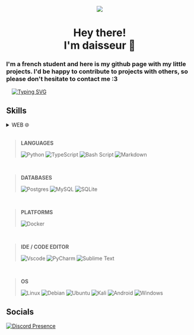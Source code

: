 <p align="center"><img src="https://github.com/user-attachments/assets/7e5c1cba-7b38-44c3-af6e-4c9af089e247"></p>


<p style="margin: 15px;" align="center">
  <h1 align="center">Hey there!<br>I'm daisseur  👋</h1>
  <h3>I'm a french student and here is my github page with my little projects. I'd be happy to contribute to projects with others, so please don't hesitate to contact me :3</h3>
</p>

<p style="margin: 15px;" >
  <a href="https://readme-typing-svg.demolab.com/demo/?weight=900&duration=1000&color=27F739&lines=Thanks+to+this+incredible+project+!;OPEN+SOURCE+IS+BETTER"><img src="https://readme-typing-svg.demolab.com?font=Fira+Code&weight=700&size=30&duration=1500&pause=1000&color=952CB1DF&background=0D111700&vCenter=true&random=true&width=435&lines=I'm+a+big+fan+of+SAO;REACH+THE+FINALS;SVELTE+ON+TOP;THE+RISE+OF+DEEPSEEK-R1;LINKIN+PARK;~%2F%24%3E+.%2Fdaisseur.AppImage" alt="Typing SVG" /></a>
</p>



## Skills

<details>
  <summary><span>WEB 🌐</span></summary>

> ![HTML5](https://img.shields.io/badge/html5-%23E34F26.svg?style=for-the-badge&logo=html5&logoColor=white)
![JavaScript](https://img.shields.io/badge/javascript-%23323330.svg?style=for-the-badge&logo=javascript&logoColor=%23F7DF1E)
![CSS3](https://img.shields.io/badge/css3-%231572B6.svg?style=for-the-badge&logo=css3&logoColor=white)

> ![TailwindCSS](https://img.shields.io/badge/tailwindcss-%2338B2AC.svg?style=for-the-badge&logo=tailwind-css&logoColor=white)
![UnoCSS](https://img.shields.io/badge/unocss-333333.svg?style=for-the-badge&logo=unocss&logoColor=white)

> ![Vite](https://img.shields.io/badge/Vite-B73BFE?style=for-the-badge&logo=vite&logoColor=FFD62E)
![Svelte](https://img.shields.io/badge/Svelte-4A4A55?style=for-the-badge&logo=svelte&logoColor=FF3E00)
![Sveltekit](https://img.shields.io/badge/SvelteKit-FF3E00?style=for-the-badge&logo=Svelte&logoColor=white)
![Tauri](https://img.shields.io/badge/Tauri-FFC131?style=for-the-badge&logo=Tauri&logoColor=white)

> ![PNPM](https://img.shields.io/badge/pnpm-%234a4a4a.svg?style=for-the-badge&logo=pnpm&logoColor=f69220)
![NPM](https://img.shields.io/badge/NPM-%23CB3837.svg?style=for-the-badge&logo=npm&logoColor=white)

> ![NodeJS](https://img.shields.io/badge/node.js-6DA55F?style=for-the-badge&logo=node.js&logoColor=white)
![Deno JS](https://img.shields.io/badge/deno%20js-000000?style=for-the-badge&logo=deno&logoColor=white)

</details>


<br>

> **LANGUAGES**
> 
> ![Python](https://img.shields.io/badge/python-3670A0?style=for-the-badge&logo=python&logoColor=ffdd54)
![TypeScript](https://img.shields.io/badge/typescript-%23007ACC.svg?style=for-the-badge&logo=typescript&logoColor=white)
![Bash Script](https://img.shields.io/badge/bash_script-%23121011.svg?style=for-the-badge&logo=gnu-bash&logoColor=white)
![Markdown](https://img.shields.io/badge/markdown-%23000000.svg?style=for-the-badge&logo=markdown&logoColor=white)


<br>

> **DATABASES**
> 
> ![Postgres](https://img.shields.io/badge/postgres-%23316192.svg?style=for-the-badge&logo=postgresql&logoColor=white)
![MySQL](https://img.shields.io/badge/mysql-4479A1.svg?style=for-the-badge&logo=mysql&logoColor=white)
![SQLite](https://img.shields.io/badge/sqlite-%2307405e.svg?style=for-the-badge&logo=sqlite&logoColor=white)


<br>

> **PLATFORMS**
> 
> ![Docker](https://img.shields.io/badge/docker-%230db7ed.svg?style=for-the-badge&logo=docker&logoColor=white)


<br>

> **IDE /  CODE EDITOR**
> 
> ![Vscode](https://img.shields.io/badge/VSCode-0078D4?style=for-the-badge&logo=visual%20studio%20code&logoColor=white)
> ![PyCharm](https://img.shields.io/badge/pycharm-143?style=for-the-badge&logo=pycharm&logoColor=green&color=black&labelColor=black)
![Sublime Text](https://img.shields.io/badge/sublime_text-%23575757.svg?style=for-the-badge&logo=sublime-text&logoColor=important)

<br>

> **OS**
> 
>![Linux](https://img.shields.io/badge/Linux-FCC624?style=for-the-badge&logo=linux&logoColor=black)
![Debian](https://img.shields.io/badge/Debian-D70A53?style=for-the-badge&logo=debian&logoColor=white)
![Ubuntu](https://img.shields.io/badge/Ubuntu-E95420?style=for-the-badge&logo=ubuntu&logoColor=white)
![Kali](https://img.shields.io/badge/Kali-268BEE?style=for-the-badge&logo=kalilinux&logoColor=white)
![Android](https://img.shields.io/badge/Android-3DDC84?style=for-the-badge&logo=android&logoColor=white)
![Windows](https://img.shields.io/badge/Windows-0078D6?style=for-the-badge&logo=windows&logoColor=white)



## **Socials**

[![Discord Presence](https://lanyard.cnrad.dev/api/772524575179145227)](https://discord.com/users/772524575179145227)

